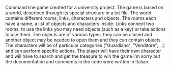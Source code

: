 Command line game created for a university project.
The game is based on a world, described through its special structure in a txt file. 
The world contains different rooms, links, characters and objects. The rooms each have a name, a list of objects and characters inside.
Links connect two rooms, to use the links you may need objects (such as a key) or take actions to use them.
The objects are of various types, they can be closed and another object may be needed to open them and they can contain objects. 
The characters will be of particular categories ("Guardiano", "Venditore", ...) and can perform specific actions. 
The player will have their own character and will have to search and get the treasure to win the game
I'm sorry but the documentation and comments in the code were written in Italian
